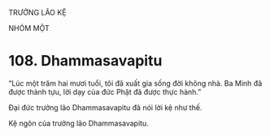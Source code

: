 TRƯỞNG LÃO KỆ

NHÓM MỘT

# 108. Dhammasavapitu

“Lúc một trăm hai mươi tuổi, tôi đã xuất gia sống đời không nhà. Ba Minh đã được thành tựu, lời dạy của đức Phật đã được thực hành.”

Đại đức trưởng lão Dhammasavapitu đã nói lời kệ như thế.

Kệ ngôn của trưởng lão Dhammasavapitu.
